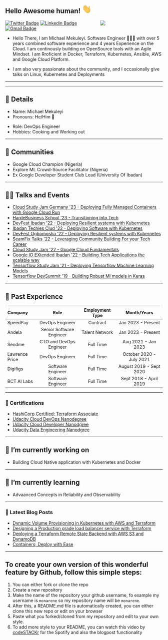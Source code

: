 <!-- <img src="https://raw.githubusercontent.com/adefemi171/adefemi171/master/DevOpsTalk.png" alt=""> -->

<h2> Hello Awesome human! <img src="https://raw.githubusercontent.com/ABSphreak/ABSphreak/master/gifs/Hi.gif" width="30px"></h2>

<img align='right' src="https://raw.githubusercontent.com/monarene/monarene/master/fineBoy.jpeg" width='200"'>

[![Twitter Badge](https://img.shields.io/badge/-@monnarene-1ca0f1?style=flat-square&labelColor=1ca0f1&logo=twitter&logoColor=white&link=https://twitter.com/monnarene)](https://twitter.com/monnarene) [![Linkedin Badge](https://img.shields.io/badge/-MichaelMekuleyi-blue?style=flat-square&logo=Linkedin&logoColor=white&link=https://www.linkedin.com/in/harshkumarkhatri/)](https://www.linkedin.com/in/monarene/) [![Gmail Badge](https://img.shields.io/badge/-mekuleyimichael@gmail.com-c14438?style=flat-square&logo=Gmail&logoColor=white&link=mailto:mekuleyimichael@gmail.com)](mailto:mekuleyimichael@gmail.com)

- Hello There, I am Michael Mekuleyi. Software Engineer 🧑🏾‍💻 with over 5 years combined software experience and 4 years Experience on the Cloud. I am continously building on OpenSource tools with an Agile Mindset. I am Rroficient in Docker, Terraform, Kubernetes, Ansible, AWS and Google Cloud Platform. 

- I am also very passionate about the community, and I occasionally give talks on Linux, Kubernetes and Deployments

---


    
---

## 💬 Details
- Name: Michael Mekuleyi
- Pronouns: He/Him :man:
<!-- - Presentations -->
- Role: DevOps Engineer
- Hobbies: Cooking and Working out

---

## 👯 Communities
- Google Cloud Champion (Nigeria) 
- Explore ML Crowd-Source Facilitator (Nigeria)
- Ex Google Developer Student Club Lead (University Of Ibadan)

---

## 📣📣 Talks and Events
- [Cloud Study Jam Germany '23 - Deploying Fully Managed Containers with Google Cloud Run](https://docs.google.com/presentation/d/1ojg8ENoAPaSEb2EBrwPr_nH317O9dIoBrvwp9wVGXXg/edit?usp=sharing) 
- [HardeBusiness School '23 - Transitioning into Tech](https://docs.google.com/presentation/d/1JrAt7t3s-lWyf4FVE4msAPlqfpL-YhEwF3jBy21S1Ic/edit?usp=sharing)
- [DevFest Ibadan '22 - Deploying Resilient systems with Kubernetes](https://docs.google.com/presentation/d/1cxsdARaahp1nTgGs75hNEtTECUplv2F5iFa4rG_ArBM/edit?usp=sharing)
- [Ibadan Techies Clud '22 - Deploying Software with Kubernetes](https://docs.google.com/presentation/d/1mk6D5W5nTiZ3OmjgDtySXu7utk8GW3esx0iUcIvTDwQ/edit?usp=sharing) 
- [DevFest Ogbomosha '22 - Deploying Resilient systems with Kubernetes](https://docs.google.com/presentation/d/1vz6PmYsxGOPfEHzayd3FpYlkvuhisGPRML7GbyFl7Tc/edit?usp=sharing) 
- [SeamFix Talks '22 - Leveraging Community Building For your Tech Career](https://docs.google.com/presentation/d/1m6qigJ6aCsYF8aJTBRB-rwtq2fkQPo3jJ89suBr5HIw/edit?usp=sharing) 
- [Cloud Study Jam '22 - Google Cloud Fundamentals](https://docs.google.com/presentation/d/1eItpi1tR0xew7SWCtENWJRHrYmRTdJdg0Tqg7gql8G4/edit?usp=sharing)
- [Google IO EXtended Ibadan '22 - Building Tech Applications the scalable way](https://docs.google.com/presentation/d/13L1G3DPyK0r6IttO3SMEVJopVMDeTKnhOf1F2h4qN-Y/edit?usp=sharing)
- [Tensorflow Study Jam '21 - Deploying Tensorflow Machine Learning Models](https://docs.google.com/presentation/d/1tNQCxCMPcTJNKRctCGckMD6cPHQ8VHStB8xyeeCDJWQ/edit?usp=sharing)
- [Tensorflow DevSummit '19 - Building Robust Ml models in Keras](https://docs.google.com/presentation/d/1xmn8AVcC574bDKGSN2pGavs2x-tHu67IB8X8Apf3-m0/edit?usp=sharing)



---

## 🔭 Past Experience
| Company                         | Role                     | Employment Type     | Month/Years               |
| :---                            | :----:                   | :---:               | :---:                     |  
| SpeedPay                        | DevOps Engineer          | Contract            | Jan 2023 - Present        |
| Andela                          | Senior Software Engineer | Talent Network      | Jan 2023 - Present        |
| Sendme                          | CTO and DevOps Engineer  | Full Time           | Aug 2021 - Jan 2023       |
| Lawrence Price                  | DevOps Engineer          | Full Time           | October 2020 - July 2021  |
| Digifigs                        | Software Engineer        | Full Time           | August 2019 - Sept 2020   |
| BCT AI Labs                     | Software Engineer        | Full Time           | Sept 2018 - April 2019   |

---

### 📕 Certifications

<!-- BLOG-POST-LIST:START -->
- [HashiCorp Certified: Terraform Associate](https://www.credly.com/badges/70e008c4-8630-4b53-bbf9-c444de7cd6ef/public_url)
- [Udacity Cloud DevOps Nanodegree](https://graduation.udacity.com/confirm/FLLUGMDT)
- [Udacity Cloud Developer Nanodgree](https://graduation.udacity.com/confirm/AQ9KZG9T)
- [Udacity Data Engineering Nanodgree](https://graduation.udacity.com/confirm/3JDEE36T) 

---

## 🔭 I’m currently working on
- Building Cloud Native application with Kubernetes and Docker

---

## 🌱 I’m currently learning
- Advaanced Concepts in Reliability and Observability
---

### 📕 Latest Blog Posts

<!-- BLOG-POST-LIST:START -->
- [Dynamic Volume Provisioning in Kubernetes with AWS and Terraform](https://dev.to/monarene/dynamic-volume-provisioning-in-kubernetes-with-aws-and-terraform-3m6h)
- [Designing a Production grade load balancer service with Terraform](https://dev.to/monarene/designing-a-production-grade-elastic-load-balancer-service-with-terraform-44n4)
- [Deploying a Terraform Remote State Backend with AWS S3 and DynamoDB](https://hackernoon.com/deploying-a-terraform-remote-state-backend-with-aws-s3-and-dynamodb)
- [Containers; Deploy with Ease](https://medium.com/@mekuleyimichael/containers-deploy-with-ease-6395a0c410c9) 

---


## To create your own version of this wonderful feature by Github, follow this simple steps:

1. You can either fork or clone the repo
2. Create a new repository
3. Make the name of the repository your github username, fo example my username is `monarene` so my repository name will be `monarene`.
4. After this, a README.md file is automatically created, you can either clone this new repo or edit on your browser
5. Paste what you forked/cloned from my repository and edit to your own style.
5. To add more style to your README, you can watch this video by [codeSTACKr](https://www.youtube.com/watch?v=n6d4KHSKqGk) for the Spotify and also the blogpost functionality
